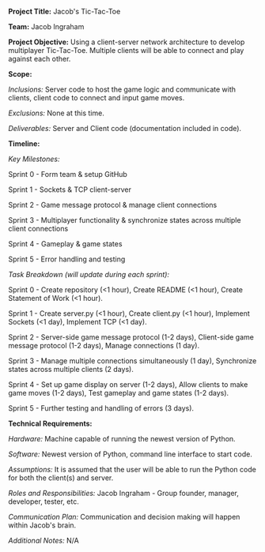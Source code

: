 **Project Title:**
Jacob's Tic-Tac-Toe

**Team:**
Jacob Ingraham

**Project Objective:**
Using a client-server network architecture to develop multiplayer Tic-Tac-Toe. Multiple clients will be able to connect and play against each other.

**Scope:**

*Inclusions:*
Server code to host the game logic and communicate with clients, client code to connect and input game moves.

*Exclusions:*
None at this time.

*Deliverables:*
Server and Client code (documentation included in code).

**Timeline:**

*Key Milestones:*

Sprint 0 - Form team & setup GitHub

Sprint 1 - Sockets & TCP client-server

Sprint 2 - Game message protocol & manage client connections

Sprint 3 - Multiplayer functionality & synchronize states across multiple client connections

Sprint 4 - Gameplay & game states

Sprint 5 - Error handling and testing

*Task Breakdown (will update during each sprint):*

Sprint 0 - Create repository (<1 hour), Create README (<1 hour), Create Statement of Work (<1 hour).

Sprint 1 - Create server.py (<1 hour), Create client.py (<1 hour), Implement Sockets (<1 day), Implement TCP (<1 day).

Sprint 2 - Server-side game message protocol (1-2 days), Client-side game message protocol (1-2 days), Manage connections (1 day).

Sprint 3 - Manage multiple connections simultaneously (1 day), Synchronize states across multiple clients (2 days).

Sprint 4 - Set up game display on server (1-2 days), Allow clients to make game moves (1-2 days), Test gameplay and game states (1-2 days).

Sprint 5 - Further testing and handling of errors (3 days).

**Technical Requirements:**

*Hardware:*
Machine capable of running the newest version of Python.

*Software:*
Newest version of Python, command line interface to start code.

*Assumptions:*
It is assumed that the user will be able to run the Python code for both the client(s) and server.

*Roles and Responsibilities:*
Jacob Ingraham - Group founder, manager, developer, tester, etc.

*Communication Plan:*
Communication and decision making will happen within Jacob's brain.

*Additional Notes:*
N/A
